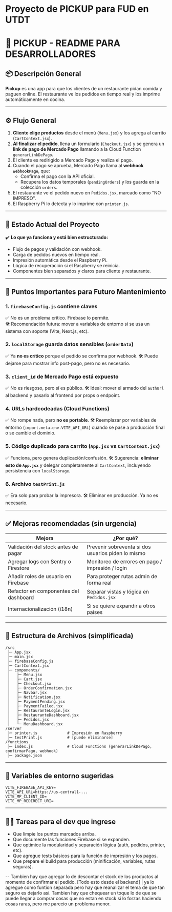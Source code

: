# Proyecto de PICKUP para FUD en UTDT


# 🧾 PICKUP - README PARA DESARROLLADORES

## 📦 Descripción General

**Pickup** es una app para que los clientes de un restaurante pidan comida y paguen online. El restaurante ve los pedidos en tiempo real y los imprime automáticamente en cocina.

---

## ⚙️ Flujo General

1. **Cliente elige productos** desde el menú (`Menu.jsx`) y los agrega al carrito (`CartContext.jsx`).
2. **Al finalizar el pedido**, llena un formulario (`Checkout.jsx`) y se genera un **link de pago de Mercado Pago** llamando a la Cloud Function `generarLinkDePago`.
3. El cliente es redirigido a Mercado Pago y realiza el pago.
4. Cuando el pago se aprueba, Mercado Pago llama al **webhook `webhookPago`**, que:
   - Confirma el pago con la API oficial.
   - Recupera los datos temporales (`pendingOrders`) y los guarda en la colección `orders`.
5. El restaurante ve el pedido nuevo en `Pedidos.jsx`, marcado como "NO IMPRESO".
6. El Raspberry Pi lo detecta y lo imprime con `printer.js`.

---

## 🧠 Estado Actual del Proyecto

✔️ **Lo que ya funciona y está bien estructurado:**
- Flujo de pagos y validación con webhook.
- Carga de pedidos nuevos en tiempo real.
- Impresión automática desde el Raspberry Pi.
- Lógica de recuperación si el Raspberry se reinicia.
- Componentes bien separados y claros para cliente y restaurante.

---

## 🚨 Puntos Importantes para Futuro Mantenimiento

### 1. `firebaseConfig.js` contiene claves
✅ No es un problema crítico. Firebase lo permite.  
🛠️ Recomendación futura: mover a variables de entorno si se usa un sistema con soporte (Vite, Next.js, etc).

### 2. `localStorage` guarda datos sensibles (`orderData`)
✅ Ya **no es crítico** porque el pedido se confirma por webhook.
🛠️ Puede dejarse para mostrar info post-pago, pero no es necesario.

### 3. `client_id` de Mercado Pago está expuesto
✅ No es riesgoso, pero sí es público.
🛠️ Ideal: mover el armado del `authUrl` al backend y pasarlo al frontend por props o endpoint.

### 4. URLs hardcodeadas (Cloud Functions)
✅ No rompe nada, pero **no es portable**.
🛠️ Reemplazar por variables de entorno (`import.meta.env.VITE_API_URL`) cuando se pase a producción final o se cambie el dominio.

### 5. Código duplicado para carrito (`App.jsx` vs `CartContext.jsx`)
✅ Funciona, pero genera duplicación/confusión.
🛠️ Sugerencia: **eliminar esto de `App.jsx`** y delegar completamente al `CartContext`, incluyendo persistencia con `localStorage`.

### 6. Archivo `testPrint.js`
✅ Era solo para probar la impresora.
🛠️ Eliminar en producción. Ya no es necesario.

---

## ✅ Mejoras recomendadas (sin urgencia)

| Mejora                                  | ¿Por qué?                                                     |
|----------------------------------------|----------------------------------------------------------------|
| Validación del stock antes de pagar    | Prevenir sobreventa si dos usuarios piden lo mismo            |
| Agregar logs con Sentry o Firestore    | Monitoreo de errores en pago / impresión / login              |
| Añadir roles de usuario en Firebase    | Para proteger rutas admin de forma real                        |
| Refactor en componentes del dashboard  | Separar vistas y lógica en `Pedidos.jsx`                      |
| Internacionalización (i18n)            | Si se quiere expandir a otros países                           |

---

## 📁 Estructura de Archivos (simplificada)

```
/src
 ├─ App.jsx
 ├─ main.jsx
 ├─ firebaseConfig.js
 ├─ CartContext.jsx
 ├─ components/
 │   ├─ Menu.jsx
 │   ├─ Cart.jsx
 │   ├─ Checkout.jsx
 │   ├─ OrderConfirmation.jsx
 │   ├─ Navbar.jsx
 │   ├─ Notification.jsx
 │   ├─ PaymentPending.jsx
 │   ├─ PaymentFailed.jsx
 │   ├─ RestauranteLogin.jsx
 │   ├─ RestauranteDashboard.jsx
 │   ├─ Pedidos.jsx
 │   └─ MenuDashboard.jsx
/server
 ├─ printer.js             # Impresión en Raspberry
 ├─ testPrint.js           # [puede eliminarse]
/functions
 ├─ index.js               # Cloud Functions (generarLinkDePago, confirmarPago, webhook)
 ├─ package.json
```

---

## 🧩 Variables de entorno sugeridas

```
VITE_FIREBASE_API_KEY=
VITE_API_URL=https://us-central1-...
VITE_MP_CLIENT_ID=
VITE_MP_REDIRECT_URI=
```

---

## 🧑‍💻 Tareas para el dev que ingrese

- Que limpie los puntos marcados arriba.
- Que documente las funciones Firebase si se expanden.
- Que optimice la modularidad y separación lógica (auth, pedidos, printer, etc).
- Que agregue tests básicos para la función de impresión y los pagos.
- Que prepare el build para producción (minificación, variables, rutas seguras).


-- Tambien hay que agregar lo de descontar el stock de los productos al momento de confirmar el pedido. [Todo esto desde el backend] | ya lo agregue como funtion separada pero hay que reanalizar el tema de que tan seguro es dejarlo asi.
Tambien hay que chequear un toque lo de que se puede llegar a comprar cosas que no estan en stock si lo forzas haciendo cosas raras, pero me parecio un problema menor.